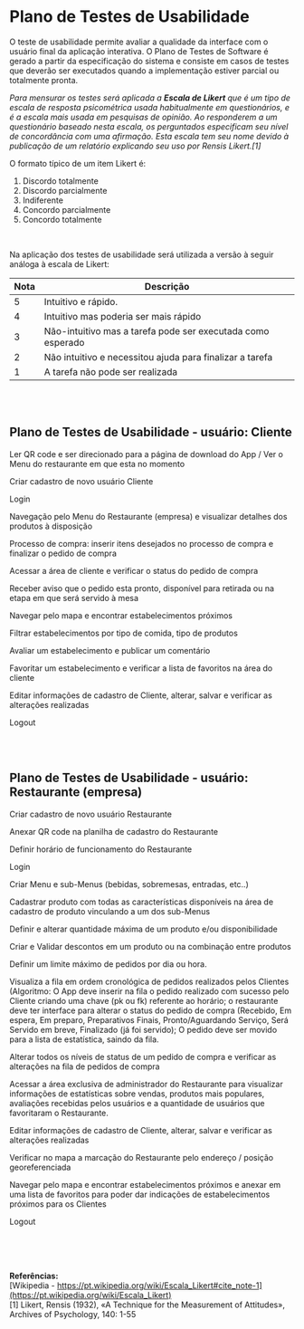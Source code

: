 # Plano de Testes de Usabilidade

O teste de usabilidade permite avaliar a qualidade da interface com o usuário final da aplicação interativa. O Plano de Testes de Software é gerado a partir da especificação do sistema e consiste em casos de testes que deverão ser executados quando a implementação estiver parcial ou totalmente pronta.

_Para mensurar os testes será aplicada a **Escala de Likert** que é um tipo de escala de resposta psicométrica usada habitualmente em questionários, e é a escala mais usada em pesquisas de opinião. Ao responderem a um questionário baseado nesta escala, os perguntados especificam seu nível de concordância com uma afirmação. Esta escala tem seu nome devido à publicação de um relatório explicando seu uso por Rensis Likert.[1]_

O formato típico de um item Likert é:

   1. Discordo totalmente
   2. Discordo parcialmente
   3. Indiferente
   4. Concordo parcialmente
   5. Concordo totalmente

<br>

Na aplicação dos testes de usabilidade será utilizada a versão à seguir análoga à escala de Likert:


| Nota      | Descrição                                                                                        |
|--------------------------------------------|--------------------------------------------------------------------------------------------------------------------------------------------------------------------------------------------------|
|  5  |   Intuitivo e rápido.                                                              |
|  4  |   Intuitivo mas poderia ser mais rápido                                            |
|  3  |   Não-intuitivo mas a tarefa pode ser executada como esperado                      |
|  2  |   Não intuitivo e necessitou ajuda para finalizar a tarefa                         |
|  1  |   A tarefa não pode ser realizada                                                  | 
 
<br>
<br>

## Plano de Testes de Usabilidade - usuário: Cliente

Ler QR code e ser direcionado para a página de download do App / Ver o Menu do restaurante em que esta no momento

Criar cadastro de novo usuário Cliente

Login

Navegação pelo Menu do Restaurante (empresa) e visualizar detalhes dos produtos à disposição

Processo de compra: inserir itens desejados no processo de compra e finalizar o pedido de compra

Acessar a área de cliente e verificar o status do pedido de compra

Receber aviso que o pedido esta pronto, disponível para retirada ou na etapa em que será servido à mesa

Navegar pelo mapa e encontrar estabelecimentos próximos

Filtrar estabelecimentos por tipo de comida, tipo de produtos

Avaliar um estabelecimento e publicar um comentário

Favoritar um estabelecimento e verificar a lista de favoritos na área do cliente

Editar informações de cadastro de Cliente, alterar, salvar e verificar as alterações realizadas

Logout

<br>
<br>

## Plano de Testes de Usabilidade - usuário: Restaurante (empresa)

Criar cadastro de novo usuário Restaurante

Anexar QR code na planilha de cadastro do Restaurante

Definir horário de funcionamento do Restaurante

Login

Criar Menu e sub-Menus (bebidas, sobremesas, entradas, etc..)

Cadastrar produto com todas as características disponíveis na área de cadastro de produto vinculando a um dos sub-Menus

Definir e alterar quantidade máxima de um produto e/ou disponibilidade

Criar e Validar descontos em um produto ou na combinação entre produtos

Definir um limite máximo de pedidos por dia ou hora.

Visualiza a fila em ordem cronológica de pedidos realizados pelos Clientes
(Algoritmo: O App deve inserir na fila o pedido realizado com sucesso pelo Cliente criando uma chave (pk ou fk) referente ao horário; o restaurante deve ter interface para alterar o status do pedido de compra (Recebido, Em espera, Em preparo, Preparativos Finais, Pronto/Aguardando Serviço, Será Servido em breve, Finalizado (já foi servido); O pedido deve ser movido para a lista de estatística, saindo da fila.

Alterar todos os níveis de status de um pedido de compra e verificar as alterações na fila de pedidos de compra

Acessar a área exclusiva de administrador do Restaurante para visualizar informações de estatísticas sobre vendas, produtos mais populares, avaliações recebidas pelos usuários e a quantidade de usuários que favoritaram o Restaurante.

Editar informações de cadastro de Cliente, alterar, salvar e verificar as alterações realizadas

Verificar no mapa a marcação do Restaurante pelo endereço / posição georeferenciada

Navegar pelo mapa e encontrar estabelecimentos próximos e anexar em uma lista de favoritos para poder dar indicações de estabelecimentos próximos para os Clientes

Logout




<br>
<br>
<br>




**Referências:**
<br> [Wikipedia - https://pt.wikipedia.org/wiki/Escala_Likert#cite_note-1](https://pt.wikipedia.org/wiki/Escala_Likert)
<br> [1] Likert, Rensis (1932), «A Technique for the Measurement of Attitudes», Archives of Psychology, 140: 1-55
